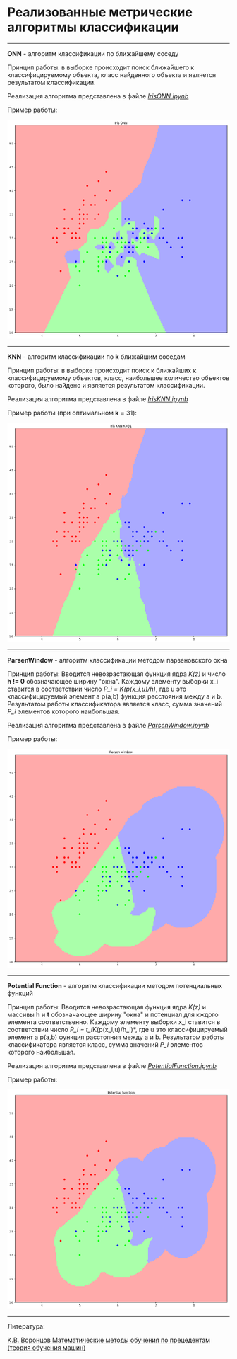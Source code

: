 # Реализованные метрические алгоритмы классификации
***
**ONN** - алгоритм классификации по ближайшему соседу

Принцип работы: в выборке происходит поиск ближайшего к классифицируемому объекта, класс найденного объекта и является результатом классификации.

Реализация алгоритма представлена в файле [*IrisONN.ipynb*](https://github.com/TillZas/University/blob/master/JupyterNotebook/IrisONN.ipynb)

Пример работы:

![Пример работы классификатора](https://github.com/TillZas/University/blob/master/JupyterNotebook/IrisONN.png)

***

**KNN** - алгоритм классификации по **k** ближайшим соседам

Принцип работы: в выборке происходит поиск к ближайших к классифицируемому объектов, класс, наибольшее количество объектов которого, было найдено и является результатом классификации.

Реализация алгоритма представлена в файле [*IrisKNN.ipynb*](https://github.com/TillZas/University/blob/master/JupyterNotebook/IrisKNN.ipynb)

Пример работы (при оптимальном **k** = 31):

![Пример работы классификатора](https://github.com/TillZas/University/blob/master/JupyterNotebook/IrisKNN.png)

***

**ParsenWindow** - алгоритм классификации методом парзеновского окна

Принцип работы: Вводится невозрастающая функция ядра *K(z)* и число **h != 0** обозначающее ширину "окна".
Каждому элементу выборки x_i ставится в соответствии число *P_i = K(p(x_i,u)/h)*, где u это классифицируемый элемент а p(a,b) функция расстояния между a и b. Результатом работы классификатора является класс, сумма значений *P_i* элементов которого наибольшая.

Реализация алгоритма представлена в файле [*ParsenWindow.ipynb*](https://github.com/TillZas/University/blob/master/JupyterNotebook/ParsenWindow.ipynb)

Пример работы:

![Пример работы классификатора](https://github.com/TillZas/University/blob/master/JupyterNotebook/ParsenWindow.png)

***

**Potential Function** - алгоритм классификации методом потенциальных функций

Принцип работы: Вводится невозрастающая функция ядра *K(z)* и массивы **h** и **t** обозначающее ширину "окна" и потенциал для кждого элемента соответственно.
Каждому элементу выборки x_i ставится в соответствии число *P_i = t_i*K(p(x_i,u)/h_i)*, где u это классифицируемый элемент а p(a,b) функция расстояния между a и b. Результатом работы классификатора является класс, сумма значений *P_i* элементов которого наибольшая.

Реализация алгоритма представлена в файле [*PotentialFunction.ipynb*](https://github.com/TillZas/University/blob/master/JupyterNotebook/PotentialFunction.ipynb)

Пример работы:

![Пример работы классификатора](https://github.com/TillZas/University/blob/master/JupyterNotebook/PotentialFunction.png)


***
Литература:

[К.В. Воронцов  Математические методы обучения по прецедентам (теория обучения машин)](https://github.com/TillZas/University/blob/master/JupyterNotebook/Voron-ML-1.pdf)
